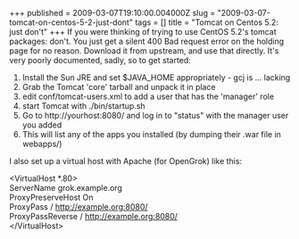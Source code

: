 +++
published = 2009-03-07T19:10:00.004000Z
slug = "2009-03-07-tomcat-on-centos-5-2-just-dont"
tags = []
title = "Tomcat on Centos 5.2: just don't"
+++
If you were thinking of trying to use CentOS 5.2's tomcat packages:
don't. You just get a silent 400 Bad request error on the holding page
for no reason. Download it from upstream, and use that directly. It's
very poorly documented, sadly, so to get started:  
  

1.  Install the Sun JRE and set $JAVA\_HOME appropriately - gcj is ...
    lacking
2.  Grab the Tomcat 'core' tarball and unpack it in place
3.  edit conf/tomcat-users.xml to add a user that has the 'manager' role
4.  start Tomcat with ./bin/startup.sh
5.  Go to http://yourhost:8080/ and log in to "status" with the manager
    user you added
6.  This will list any of the apps you installed (by dumping their .war
    file in webapps/)

I also set up a virtual host with Apache (for OpenGrok) like this:  
  
&lt;VirtualHost \*.80&gt;  
ServerName grok.example.org  
ProxyPreserveHost On  
ProxyPass / http://example.org:8080/  
ProxyPassReverse / http://example.org:8080/  
&lt;/VirtualHost&gt;
